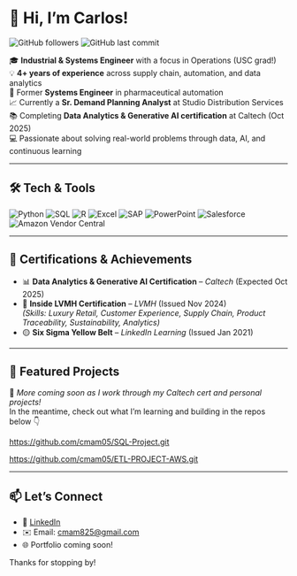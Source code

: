 # 👋 Hi, I’m Carlos!

![GitHub followers](https://img.shields.io/github/followers/cmam05?style=social)
![GitHub last commit](https://img.shields.io/github/last-commit/cmam05/cmam05)

🎓 **Industrial & Systems Engineer** with a focus in Operations (USC grad!)  
💡 **4+ years of experience** across supply chain, automation, and data analytics  
🔬 Former **Systems Engineer** in pharmaceutical automation  
📈 Currently a **Sr. Demand Planning Analyst** at Studio Distribution Services  
📚 Completing **Data Analytics & Generative AI certification** at Caltech (Oct 2025)  
💻 Passionate about solving real-world problems through data, AI, and continuous learning

---

## 🛠️ Tech & Tools

![Python](https://img.shields.io/badge/-Python-3776AB?logo=python&logoColor=white)
![SQL](https://img.shields.io/badge/-SQL-4479A1?logo=MySQL&logoColor=white)
![R](https://img.shields.io/badge/-R-276DC3?logo=r&logoColor=white)
![Excel](https://img.shields.io/badge/-Excel-217346?logo=microsoft-excel&logoColor=white)
![SAP](https://img.shields.io/badge/-SAP-0FAAFF?logo=sap&logoColor=white)
![PowerPoint](https://img.shields.io/badge/-PowerPoint-B7472A?logo=microsoft-powerpoint&logoColor=white)
![Salesforce](https://img.shields.io/badge/-Salesforce-00A1E0?logo=salesforce&logoColor=white)
![Amazon Vendor Central](https://img.shields.io/badge/-Amazon%20Vendor%20Central-232F3E?logo=amazon&logoColor=white)

---

## 📜 Certifications & Achievements

- 📊 **Data Analytics & Generative AI Certification** – *Caltech* (Expected Oct 2025)
- 💎 **Inside LVMH Certification** – *LVMH* (Issued Nov 2024)  
  *(Skills: Luxury Retail, Customer Experience, Supply Chain, Product Traceability, Sustainability, Analytics)*
- 🟡 **Six Sigma Yellow Belt** – *LinkedIn Learning* (Issued Jan 2021)

---

## 📂 Featured Projects

🚧 _More coming soon as I work through my Caltech cert and personal projects!_  
In the meantime, check out what I’m learning and building in the repos below 👇

https://github.com/cmam05/SQL-Project.git

https://github.com/cmam05/ETL-PROJECT-AWS.git

---

## 📫 Let’s Connect

- 💼 [LinkedIn](https://www.linkedin.com/in/cmam)  
- ✉️ Email: cmam825@gmail.com
- 🌐 Portfolio coming soon!

Thanks for stopping by!
